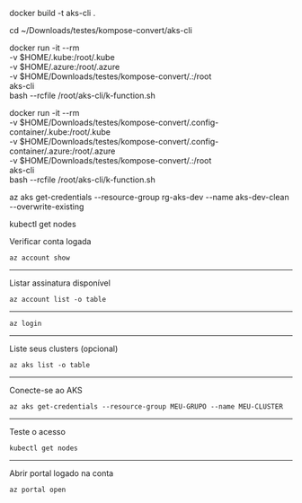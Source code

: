 docker build -t aks-cli .

cd ~/Downloads/testes/kompose-convert/aks-cli

docker run -it --rm \
  -v $HOME/.kube:/root/.kube \
  -v $HOME/.azure:/root/.azure \
  -v $HOME/Downloads/testes/kompose-convert/.:/root \
  aks-cli \
  bash --rcfile /root/aks-cli/k-function.sh

docker run -it --rm \
  -v $HOME/Downloads/testes/kompose-convert/.config-container/.kube:/root/.kube \
  -v $HOME/Downloads/testes/kompose-convert/.config-container/.azure:/root/.azure \
  -v $HOME/Downloads/testes/kompose-convert/.:/root \
  aks-cli \
  bash --rcfile /root/aks-cli/k-function.sh
  
az aks get-credentials --resource-group rg-aks-dev --name aks-dev-clean --overwrite-existing

kubectl get nodes

Verificar conta logada
```
az account show
```
---

Listar assinatura disponível
```
az account list -o table
```
---

```
az login
```
---

Liste seus clusters (opcional)
```
az aks list -o table
```
---

Conecte-se ao AKS
```
az aks get-credentials --resource-group MEU-GRUPO --name MEU-CLUSTER
```
---

Teste o acesso
```
kubectl get nodes
```
---

Abrir portal logado na conta
```
az portal open
```